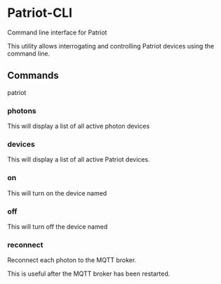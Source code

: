 # Patriot-CLI
Command line interface for Patriot

This utility allows interrogating and controlling Patriot devices
using the command line.

## Commands

   patriot <options> <command>
   
### photons
This will display a list of all active photon devices

### devices 
This will display a list of all active Patriot devices.

### on <device>
This will turn on the device named <device>

### off <device>
This will turn off the device named <device>

### reconnect
Reconnect each photon to the MQTT broker.

This is useful after the MQTT broker has been restarted.